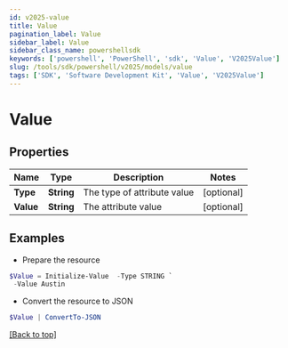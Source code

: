 ```yaml
---
id: v2025-value
title: Value
pagination_label: Value
sidebar_label: Value
sidebar_class_name: powershellsdk
keywords: ['powershell', 'PowerShell', 'sdk', 'Value', 'V2025Value'] 
slug: /tools/sdk/powershell/v2025/models/value
tags: ['SDK', 'Software Development Kit', 'Value', 'V2025Value']
---
```



# Value

## Properties

Name | Type | Description | Notes
------------ | ------------- | ------------- | -------------
**Type** | **String** | The type of attribute value | [optional] 
**Value** | **String** | The attribute value | [optional] 

## Examples

- Prepare the resource
```powershell
$Value = Initialize-Value  -Type STRING `
 -Value Austin
```

- Convert the resource to JSON
```powershell
$Value | ConvertTo-JSON
```


[[Back to top]](#) 

